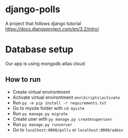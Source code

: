 # django-polls
A project that follows django tutorial https://docs.djangoproject.com/en/3.2/intro/

# Database setup
Our app is using mongodb atlas cloud

## How to run
- Create virtual environtment
- Activate virtual environtment `env\Scripts\activate`
- Run `py -m pip install -r requirements.txt`
- Go to mysite folder with `cd mysite`
- Run `py manage.py migrate`
- Create user with `py manage.py createsuperuser`
- Run `py manage.py runserver`
- Go to `localhost:8000/polls` or `localhost:8000/admin`
